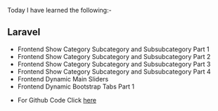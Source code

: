 Today I have learned the following:-

## Laravel
- Frontend Show Category Subcategory and Subsubcategory Part 1
- Frontend Show Category Subcategory and Subsubcategory Part 2
- Frontend Show Category Subcategory and Subsubcategory Part 3
- Frontend Show Category Subcategory and Subsubcategory Part 4
- Frontend Dynamic Main Sliders
- Frontend Dynamic Bootstrap Tabs Part 1

* For Github Code Click [here](https://github.com/Vishal-sarkar/Advanced-Ecommerce-Website/commit/21c244e2d27f8eb294262a679f577e5b34a79f9c)
